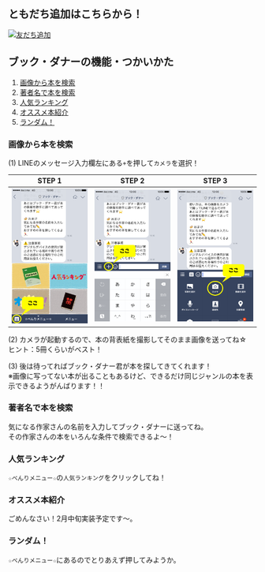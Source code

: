 ## ともだち追加はこちらから！

<a href="https://line.me/R/ti/p/%40cbk5362b"><img height="36" border="0" alt="友だち追加" src="https://scdn.line-apps.com/n/line_add_friends/btn/ja.png"></a>

## ブック・ダナーの機能・つかいかた

1. [画像から本を検索](#画像から本を検索)
1. [著者名で本を検索](#著者名で本を検索)
1. [人気ランキング](#人気ランキング)
1. [オススメ本紹介](#オススメ本紹介)
1. [ランダム！](#ランダム！)

### 画像から本を検索

(1) LINEのメッセージ入力欄左にある`+`を押して`カメラ`を選択！

| STEP 1 | STEP 2 | STEP 3 |
|---|---|---|
| ![](https://raw.githubusercontent.com/akumavideo/bookdanner-assets/master/images/manual_1.png) | ![](https://raw.githubusercontent.com/akumavideo/bookdanner-assets/master/images/manual_2.png) | ![](https://raw.githubusercontent.com/akumavideo/bookdanner-assets/master/images/manual_3.png) |

(2) カメラが起動するので、本の背表紙を撮影してそのまま画像を送ってね☆  
ヒント：5冊くらいがベスト！

(3) 後は待ってればブック・ダナー君が本を探してきてくれます！  
※画像に写ってない本が出ることもあるけど、できるだけ同じジャンルの本を表示できるようがんばります！！

### 著者名で本を検索

気になる作家さんの名前を入力してブック・ダナーに送ってね。  
その作家さんの本をいろんな条件で検索できるよ～！

### 人気ランキング

`☆べんりメニュー☆`の`人気ランキング`をクリックしてね！

### オススメ本紹介

ごめんなさい！2月中旬実装予定です～。

### ランダム！

`☆べんりメニュー☆`にあるのでとりあえず押してみようか。
